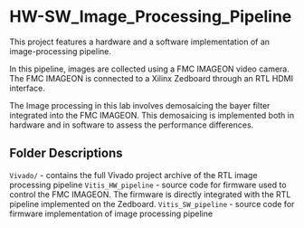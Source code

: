 # HW-SW_Image_Processing_Pipeline

This project features a hardware and a software implementation of an image-processing pipeline.

In this pipeline, images are collected using a FMC IMAGEON video camera. The FMC IMAGEON is connected to a Xilinx Zedboard through an RTL HDMI interface.

The Image processing in this lab involves demosaicing the bayer filter integrated into the FMC IMAGEON. This demosaicing is implemented both in hardware and in software to assess the performance differences.

## Folder Descriptions

```Vivado/``` - contains the full Vivado project archive of the RTL image processing pipeline
```Vitis_HW_pipeline``` - source code for firmware used to control the FMC IMAGEON. The firmware is directly integrated with the RTL pipeline implemented on the Zedboard.
```Vitis_SW_pipeline``` - source code for firmware implementation of image processing pipeline
